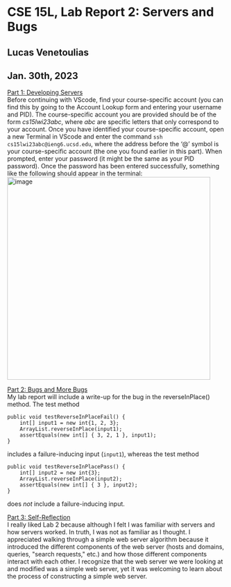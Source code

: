 # CSE 15L, Lab Report 2: Servers and Bugs
## Lucas Venetoulias 
## Jan. 30th, 2023


<ins>Part 1: Developing Servers</ins>
<br> Before continuing with VScode, find your course-specific account (you can find this by going to the Account Lookup form and entering your username and PID). The course-specific account you are provided should be of the form *cs15lwi23abc*, where *abc* are specific letters that only correspond to your account. Once you have identified your course-specific account, open a new Terminal in VScode and enter the command ```ssh cs15lwi23abc@ieng6.ucsd.edu```, where the address before the ‘@’ symbol is your course-specific account (the one you found earlier in this part). When prompted, enter your password (it might be the same as your PID password). Once the password has been entered successfully, something like the following should appear in the terminal:
<br> <img align="center" width = "468" alt="image" src="https://user-images.githubusercontent.com/122565720/212590595-d868d108-6bd1-4461-9b16-0ac66a7c595b.png">


<ins>Part 2: Bugs and More Bugs</ins>
<br> My lab report will include a write-up for the bug in the reverseInPlace() method. The test method 
```
public void testReverseInPlaceFail() {
    int[] input1 = new int{1, 2, 3};
    ArrayList.reverseInPlace(input1);
    assertEquals(new int[] { 3, 2, 1 }, input1);
}
```
includes a failure-inducing input (```input1```), whereas the test method
```
public void testReverseInPlacePass() {
    int[] input2 = new int{3};
    ArrayList.reverseInPlace(input2);
    assertEquals(new int[] { 3 }, input2);
}
```
does *not* include a failure-inducing input. 




<ins>Part 3: Self-Reflection</ins>
<br> I really liked Lab 2 because although I felt I was familiar with servers and how servers worked. In truth, I was not as familiar as I thought. I appreciated walking through a simple web server algorithm because it introduced the different components of the web server (hosts and domains, queries, "search requests," etc.) and how those different components interact with each other. I recognize that the web server we were looking at and modified was a simple web server, yet it was welcoming to learn about the process of constructing a simple web server. 





